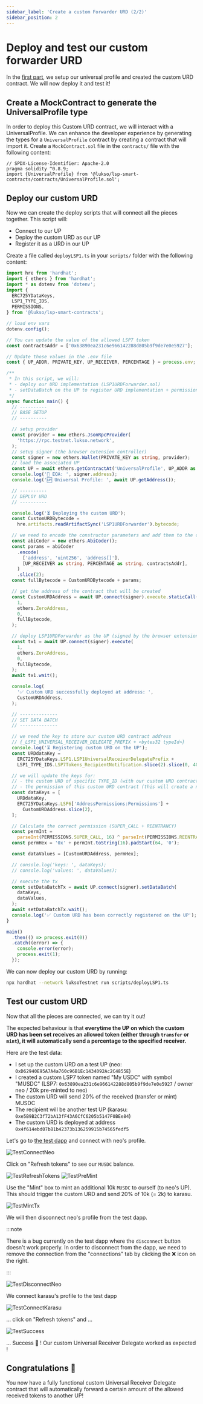 ```yaml
---
sidebar_label: 'Create a custom Forwarder URD (2/2)'
sidebar_position: 2
---
```


# Deploy and test our custom forwarder URD

In the [first part](./create-custom-urd-1.md), we setup our universal profile and created the custom URD contract. We will now deploy it and test it!

## Create a MockContract to generate the UniversalProfile type

In order to deploy this Custom URD contract, we will interact with a UniversalProfile. We can enhance the developer experience by generating the types for a `UniversalProfile` contract by creating a contract that will import it. Create a `MockContract.sol` file in the `contracts/` file with the following content:

```solidity title="contracts/MockContract.sol"
// SPDX-License-Identifier: Apache-2.0
pragma solidity ^0.8.9;
import {UniversalProfile} from '@lukso/lsp-smart-contracts/contracts/UniversalProfile.sol';
```

## Deploy our custom URD

Now we can create the deploy scripts that will connect all the pieces together. This script will:

- Connect to our UP
- Deploy the custom URD as our UP
- Register it as a URD in our UP

Create a file called `deployLSP1.ts` in your `scripts/` folder with the following content:

```ts title="scripts/deployLSP1.ts"
import hre from 'hardhat';
import { ethers } from 'hardhat';
import * as dotenv from 'dotenv';
import {
  ERC725YDataKeys,
  LSP1_TYPE_IDS,
  PERMISSIONS,
} from '@lukso/lsp-smart-contracts';

// load env vars
dotenv.config();

// You can update the value of the allowed LSP7 token
const contractsAddr = ['0x63890ea231c6e966142288d805b9f9de7e0e5927'];

// Update those values in the .env file
const { UP_ADDR, PRIVATE_KEY, UP_RECEIVER, PERCENTAGE } = process.env;

/**
 * In this script, we will:
 * - deploy our URD implementation (LSP1URDForwarder.sol)
 * - setDataBatch on the UP to register URD implementation + permission for URD contract
 */
async function main() {
  // ----------
  // BASE SETUP
  // ----------

  // setup provider
  const provider = new ethers.JsonRpcProvider(
    'https://rpc.testnet.lukso.network',
  );
  // setup signer (the browser extension controller)
  const signer = new ethers.Wallet(PRIVATE_KEY as string, provider);
  // load the associated UP
  const UP = await ethers.getContractAt('UniversalProfile', UP_ADDR as string);
  console.log('🔑 EOA: ', signer.address);
  console.log('🆙 Universal Profile: ', await UP.getAddress());

  // ----------
  // DEPLOY URD
  // ----------

  console.log('⏳ Deploying the custom URD');
  const CustomURDBytecode =
    hre.artifacts.readArtifactSync('LSP1URDForwarder').bytecode;

  // we need to encode the constructor parameters and add them to the contract bytecode
  const abiCoder = new ethers.AbiCoder();
  const params = abiCoder
    .encode(
      ['address', 'uint256', 'address[]'],
      [UP_RECEIVER as string, PERCENTAGE as string, contractsAddr],
    )
    .slice(2);
  const fullBytecode = CustomURDBytecode + params;

  // get the address of the contract that will be created
  const CustomURDAddress = await UP.connect(signer).execute.staticCall(
    1,
    ethers.ZeroAddress,
    0,
    fullBytecode,
  );

  // deploy LSP1URDForwarder as the UP (signed by the browser extension controller)
  const tx1 = await UP.connect(signer).execute(
    1,
    ethers.ZeroAddress,
    0,
    fullBytecode,
  );
  await tx1.wait();

  console.log(
    '✅ Custom URD successfully deployed at address: ',
    CustomURDAddress,
  );

  // --------------
  // SET DATA BATCH
  // --------------

  // we need the key to store our custom URD contract address
  // {_LSP1_UNIVERSAL_RECEIVER_DELEGATE_PREFIX + <bytes32 typeId>}
  console.log('⏳ Registering custom URD on the UP');
  const URDdataKey =
    ERC725YDataKeys.LSP1.LSP1UniversalReceiverDelegatePrefix +
    LSP1_TYPE_IDS.LSP7Tokens_RecipientNotification.slice(2).slice(0, 40);

  // we will update the keys for:
  // - the custom URD of specific TYPE_ID (with our custom URD contract address)
  // - the permission of this custom URD contract (this will create a new controller in the Browser Extension)
  const dataKeys = [
    URDdataKey,
    ERC725YDataKeys.LSP6['AddressPermissions:Permissions'] +
      CustomURDAddress.slice(2),
  ];

  // Calculate the correct permission (SUPER_CALL + REENTRANCY)
  const permInt =
    parseInt(PERMISSIONS.SUPER_CALL, 16) ^ parseInt(PERMISSIONS.REENTRANCY, 16);
  const permHex = '0x' + permInt.toString(16).padStart(64, '0');

  const dataValues = [CustomURDAddress, permHex];

  // console.log('keys: ', dataKeys);
  // console.log('values: ', dataValues);

  // execute the tx
  const setDataBatchTx = await UP.connect(signer).setDataBatch(
    dataKeys,
    dataValues,
  );
  await setDataBatchTx.wait();
  console.log('✅ Custom URD has been correctly registered on the UP');
}

main()
  .then(() => process.exit(0))
  .catch((error) => {
    console.error(error);
    process.exit(1);
  });
```

We can now deploy our custom URD by running:

```bash
npx hardhat --network luksoTestnet run scripts/deployLSP1.ts
```

## Test our custom URD

Now that all the pieces are connected, we can try it out!

The expected behaviour is that **everytime the UP on which the custom URD has been set receives an allowed token (either through `transfer` or `mint`), it will automatically send a percentage to the specified receiver.**

Here are the test data:

- I set up the custom URD on a test UP (neo: `0xD62940E95A7A4a760c96B1Ec1434092Ac2C4855E`)
- I created a custom LSP7 token named "My USDC" with symbol "MUSDC" (LSP7: `0x63890ea231c6e966142288d805b9f9de7e0e5927` / owner neo / 20k pre-minted to neo)
- The custom URD will send 20% of the received (transfer or mint) MUSDC
- The recipient will be another test UP (karasu: `0xe5B9B2C3f72bA13fF43A6CfC6205b5147F0BEe84`)
- The custom URD is deployed at address `0x4f614ebd07b81b42373b136259915b74565fedf5`

Let's go to [the test dapp](https://up-test-dapp.lukso.tech/) and connect with neo's profile.

![TestConnectNeo](/img/guides/lsp1/TestConnectNeo.png)

Click on "Refresh tokens" to see our `MUSDC` balance.

![TestRefreshTokens](/img/guides/lsp1/TestRefreshTokens.png)
![TestPreMint](/img/guides/lsp1/TestPreMint.png)

Use the "Mint" box to mint an additional 10k `MUSDC` to ourself (to neo's UP). This should trigger the custom URD and send 20% of 10k (= 2k) to karasu.

![TestMintTx](/img/guides/lsp1/TestMintTx.png)

We will then disconnect neo's profile from the test dapp.

:::note

There is a bug currently on the test dapp where the `disconnect` button doesn't work properly. In order to disconnect from the dapp, we need to remove the connection from the "connections" tab by clicking the ❌ icon on the right.

:::

![TestDisconnectNeo](/img/guides/lsp1/TestDisconnectNeo.png)

We connect karasu's profile to the test dapp

![TestConnectKarasu](/img/guides/lsp1/TestConnectKarasu.png)

... click on "Refresh tokens" and ...

![TestSuccess](/img/guides/lsp1/TestSuccess.png)

... Success 🎉 ! Our custom Universal Receiver Delegate worked as expected !

## Congratulations 🥳

You now have a fully functional custom Universal Receiver Delegate contract that will automatically forward a certain amount of the allowed received tokens to another UP!
